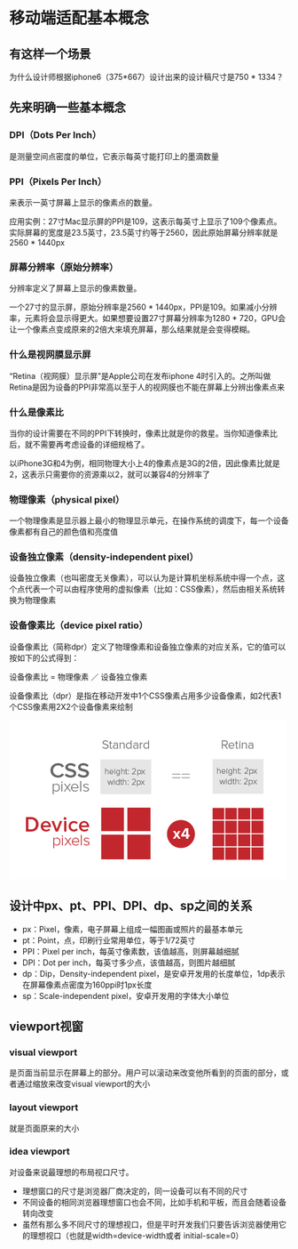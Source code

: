 # 移动端适配基本概念

## 有这样一个场景
为什么设计师根据iphone6（375*667）设计出来的设计稿尺寸是750 * 1334？

## 先来明确一些基本概念
### DPI（Dots Per Inch）
是测量空间点密度的单位，它表示每英寸能打印上的墨滴数量

### PPI（Pixels Per Inch）
来表示一英寸屏幕上显示的像素点的数量。

应用实例：27寸Mac显示屏的PPI是109，这表示每英寸上显示了109个像素点。实际屏幕的宽度是23.5英寸，23.5英寸约等于2560，因此原始屏幕分辨率就是2560 * 1440px

### 屏幕分辨率（原始分辨率）
分辨率定义了屏幕上显示的像素数量。

一个27寸的显示屏，原始分辨率是2560 * 1440px，PPI是109。如果减小分辨率，元素将会显示得更大。如果想要设置27寸屏幕分辨率为1280 * 720，GPU会让一个像素点变成原来的2倍大来填充屏幕，那么结果就是会变得模糊。

### 什么是视网膜显示屏
“Retina（视网膜）显示屏”是Apple公司在发布iphone 4时引入的。之所叫做Retina是因为设备的PPI非常高以至于人的视网膜也不能在屏幕上分辨出像素点来

### 什么是像素比
当你的设计需要在不同的PPI下转换时，像素比就是你的救星。当你知道像素比后，就不需要再考虑设备的详细规格了。

以iPhone3G和4为例，相同物理大小上4的像素点是3G的2倍，因此像素比就是2，这表示只需要你的资源乘以2，就可以兼容4的分辨率了

### 物理像素（physical pixel）
一个物理像素是显示器上最小的物理显示单元，在操作系统的调度下，每一个设备像素都有自己的颜色值和亮度值

### 设备独立像素（density-independent pixel）
设备独立像素（也叫密度无关像素），可以认为是计算机坐标系统中得一个点，这个点代表一个可以由程序使用的虚拟像素（比如：CSS像素），然后由相关系统转换为物理像素

### 设备像素比（device pixel ratio）
设备像素比（简称dpr）定义了物理像素和设备独立像素的对应关系，它的值可以按如下的公式得到：

设备像素比 = 物理像素 ／ 设备独立像素

设备像素比（dpr）是指在移动开发中1个CSS像素占用多少设备像素，如2代表1个CSS像素用2X2个设备像素来绘制

![](./assets/概念-1.png)

## 设计中px、pt、PPI、DPI、dp、sp之间的关系
* px：Pixel，像素，电子屏幕上组成一幅图画或照片的最基本单元
* pt：Point，点，印刷行业常用单位，等于1/72英寸
* PPI：Pixel per inch，每英寸像素数，该值越高，则屏幕越细腻
* DPI：Dot per inch，每英寸多少点，该值越高，则图片越细腻
* dp：Dip，Density-independent pixel，是安卓开发用的长度单位，1dp表示在屏幕像素点密度为160ppi时1px长度
* sp：Scale-independent pixel，安卓开发用的字体大小单位

## viewport视窗
### visual viewport
是页面当前显示在屏幕上的部分。用户可以滚动来改变他所看到的页面的部分，或者通过缩放来改变visual viewport的大小

### layout viewport
就是页面原来的大小

### idea viewport
对设备来说最理想的布局视口尺寸。
* 理想窗口的尺寸是浏览器厂商决定的，同一设备可以有不同的尺寸
* 不同设备的相同浏览器理想窗口也会不同，比如手机和平板，而且会随着设备转向改变
* 虽然有那么多不同尺寸的理想视口，但是平时开发我们只要告诉浏览器使用它的理想视口（也就是width=device-width或者 initial-scale=0）





